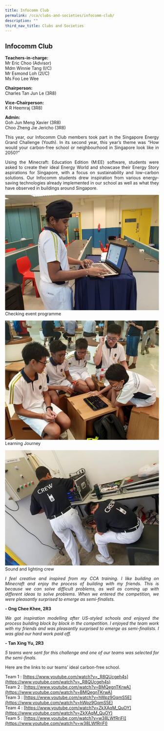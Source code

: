 ```yaml
---
title: Infocomm Club
permalink: /cca/clubs-and-societies/infocomm-club/
description: ""
third_nav_title: Clubs and Societies
---
```

## **Infocomm Club**

**Teachers-in-charge:** <br>
Mr Eric Choo (Advisor) <br>
Mdm Winnie Tang (I/C) <br>
Mr Esmond Loh (2I/C) <br>
Ms Foo Lee Wee

**Chairperson:** <br>
Charles Tan Jun Le (3R8)

**Vice-Chairperson:** <br>
K R Heemraj (3R8)

**Admin:** <br>
Goh Jun Meng Xavier (3R8) <br>
Choo Zheng Jie Jericho (3R8) 


<p style="text-align:justify">This year, our Infocomm Club members took part in the Singapore Energy Grand Challenge (Youth). In its second year, this year’s theme was “How would your carbon-free school or neighbourhood in Singapore look like in 2050?”</p>

<p style="text-align:justify">Using the Minecraft: Education Edition (M:EE) software, students were asked to create their ideal Energy World and showcase their Energy Story aspirations for Singapore, with a focus on sustainability and low-carbon solutions. Our Infocomm students drew inspiration from various energy-saving technologies already implemented in our school as well as what they have observed in buildings around Singapore.</p>

![Checking event programme](/images/Cca/cca-infocomm-checking-event-programme-768x576.jpeg)
Checking event programme

![Learning Journey](/images/Cca/cca-infocomm-i-Learning-journey-768x596.jpg)
Learning Journey

![Sound and lighting crew](/images/Cca/cca-infocomm-i-Sound-and-lighting-crew-768x576.jpg)
Sound and lighting crew

<p style="text-align:justify; font-style:italic">I feel creative and inspired from my CCA training. I like building on Minecraft and enjoy the process of building with my friends. This is because we can solve difficult problems, as well as coming up with different ideas to solve problems. When we entered the competition, we were pleasantly surprised to emerge as semi-finalists.</p>

**- Ong Chee Khee,  2R3**

 
<p style="text-align:justify; font-style:italic">We got inspiration modelling after US-styled schools and enjoyed the process building block by block in the competition. I enjoyed the team work with my friends and was pleasantly surprised to emerge as semi-finalists. I was glad our hard work paid off.</p>

**- Tan Xing Yu, 2R3**
 

<p style="text-align:justify; font-style:italic">5 teams were sent for this challenge and one of our teams was selected for the semi-finals.</p>
Here are the links to our teams’ ideal carbon-free school.

Team 1 : [https://www.youtube.com/watch?v=_R8QUcgeh4s](https://www.youtube.com/watch?v=_R8QUcgeh4s) <br>
Team 2 : [https://www.youtube.com/watch?v=BMQegnTKrwA](https://www.youtube.com/watch?v=BMQegnTKrwA) <br>
Team 3 : [https://www.youtube.com/watch?v=hWpz9GqmS5E](https://www.youtube.com/watch?v=hWpz9GqmS5E) <br>
Team 4 : [https://www.youtube.com/watch?v=ZkXAqM_QuOY](https://www.youtube.com/watch?v=ZkXAqM_QuOY) <br>
Team 5 : [https://www.youtube.com/watch?v=w38LWfRriFI](https://www.youtube.com/watch?v=w38LWfRriFI)